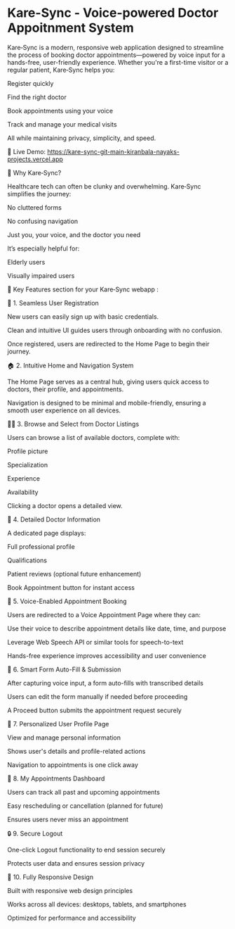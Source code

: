 # Kare-Sync - Voice-powered Doctor Appoitnment System



Kare‑Sync is a modern, responsive web application designed to streamline the process of booking doctor appointments—powered by voice input for a hands-free, user-friendly experience.
Whether you're a first-time visitor or a regular patient, Kare‑Sync helps you:

Register quickly

Find the right doctor

Book appointments using your voice

Track and manage your medical visits

All while maintaining privacy, simplicity, and speed.


🚀 Live Demo: https://kare-sync-git-main-kiranbala-nayaks-projects.vercel.app

🧠 Why Kare‑Sync?

Healthcare tech can often be clunky and overwhelming. Kare‑Sync simplifies the journey:

No cluttered forms

No confusing navigation

Just you, your voice, and the doctor you need

It’s especially helpful for:

Elderly users

Visually impaired users

🔑 Key Features section for your Kare‑Sync webapp :


📝 1. Seamless User Registration

New users can easily sign up with basic credentials.

Clean and intuitive UI guides users through onboarding with no confusion.

Once registered, users are redirected to the Home Page to begin their journey.


🏠 2. Intuitive Home and Navigation System

The Home Page serves as a central hub, giving users quick access to doctors, their profile, and appointments.

Navigation is designed to be minimal and mobile-friendly, ensuring a smooth user experience on all devices.


👨‍⚕ 3. Browse and Select from Doctor Listings

Users can browse a list of available doctors, complete with:

Profile picture

Specialization

Experience

Availability


Clicking a doctor opens a detailed view.


📄 4. Detailed Doctor Information

A dedicated page displays:

Full professional profile

Qualifications

Patient reviews (optional future enhancement)

Book Appointment button for instant access



🎤 5. Voice-Enabled Appointment Booking

Users are redirected to a Voice Appointment Page where they can:

Use their voice to describe appointment details like date, time, and purpose

Leverage Web Speech API or similar tools for speech-to-text

Hands-free experience improves accessibility and user convenience



🧾 6. Smart Form Auto-Fill & Submission

After capturing voice input, a form auto-fills with transcribed details

Users can edit the form manually if needed before proceeding

A Proceed button submits the appointment request securely


👤 7. Personalized User Profile Page

View and manage personal information

Shows user's details and profile-related actions

Navigation to appointments is one click away


📅 8. My Appointments Dashboard

Users can track all past and upcoming appointments

Easy rescheduling or cancellation (planned for future)

Ensures users never miss an appointment


🔒 9. Secure Logout

One-click Logout functionality to end session securely

Protects user data and ensures session privacy


📱 10. Fully Responsive Design

Built with responsive web design principles

Works across all devices: desktops, tablets, and smartphones

Optimized for performance and accessibility






